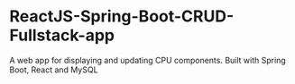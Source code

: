 # ReactJS-Spring-Boot-CRUD-Fullstack-app
A web app for displaying and updating CPU components.
Built with Spring Boot, React and MySQL
